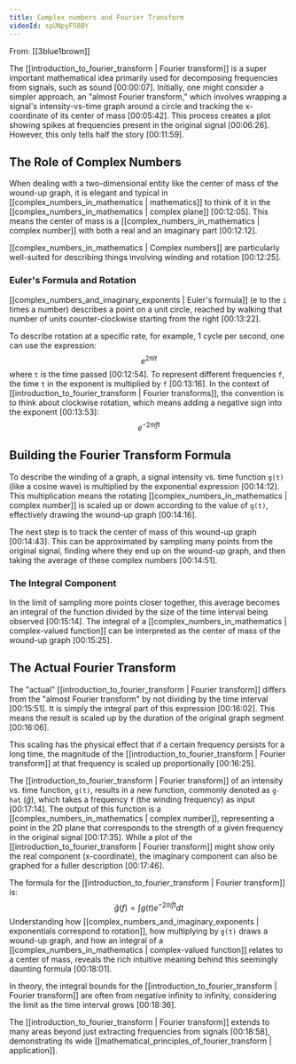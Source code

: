 ```yaml
---
title: Complex numbers and Fourier Transform
videoId: spUNpyF58BY
---
```


From: [[3blue1brown]] <br/> 

The [[introduction_to_fourier_transform | Fourier transform]] is a super important mathematical idea primarily used for decomposing frequencies from signals, such as sound <a class="yt-timestamp" data-t="00:00:07">[00:00:07]</a>. Initially, one might consider a simpler approach, an "almost Fourier transform," which involves wrapping a signal's intensity-vs-time graph around a circle and tracking the x-coordinate of its center of mass <a class="yt-timestamp" data-t="00:05:42">[00:05:42]</a>. This process creates a plot showing spikes at frequencies present in the original signal <a class="yt-timestamp" data-t="00:06:26">[00:06:26]</a>. However, this only tells half the story <a class="yt-timestamp" data-t="00:11:59">[00:11:59]</a>.

## The Role of Complex Numbers

When dealing with a two-dimensional entity like the center of mass of the wound-up graph, it is elegant and typical in [[complex_numbers_in_mathematics | mathematics]] to think of it in the [[complex_numbers_in_mathematics | complex plane]] <a class="yt-timestamp" data-t="00:12:05">[00:12:05]</a>. This means the center of mass is a [[complex_numbers_in_mathematics | complex number]] with both a real and an imaginary part <a class="yt-timestamp" data-t="00:12:12">[00:12:12]</a>.

[[complex_numbers_in_mathematics | Complex numbers]] are particularly well-suited for describing things involving winding and rotation <a class="yt-timestamp" data-t="00:12:25">[00:12:25]</a>.

### Euler's Formula and Rotation
[[complex_numbers_and_imaginary_exponents | Euler's formula]] (e to the `i` times a number) describes a point on a unit circle, reached by walking that number of units counter-clockwise starting from the right <a class="yt-timestamp" data-t="00:13:22">[00:13:22]</a>.

To describe rotation at a specific rate, for example, 1 cycle per second, one can use the expression:
$$ e^{2\pi i t} $$
where `t` is the time passed <a class="yt-timestamp" data-t="00:12:54">[00:12:54]</a>. To represent different frequencies `f`, the time `t` in the exponent is multiplied by `f` <a class="yt-timestamp" data-t="00:13:16">[00:13:16]</a>. In the context of [[introduction_to_fourier_transform | Fourier transforms]], the convention is to think about clockwise rotation, which means adding a negative sign into the exponent <a class="yt-timestamp" data-t="00:13:53">[00:13:53]</a>:
$$ e^{-2\pi i f t} $$

## Building the Fourier Transform Formula

To describe the winding of a graph, a signal intensity vs. time function `g(t)` (like a cosine wave) is multiplied by the exponential expression <a class="yt-timestamp" data-t="00:14:12">[00:14:12]</a>. This multiplication means the rotating [[complex_numbers_in_mathematics | complex number]] is scaled up or down according to the value of `g(t)`, effectively drawing the wound-up graph <a class="yt-timestamp" data-t="00:14:16">[00:14:16]</a>.

The next step is to track the center of mass of this wound-up graph <a class="yt-timestamp" data-t="00:14:43">[00:14:43]</a>. This can be approximated by sampling many points from the original signal, finding where they end up on the wound-up graph, and then taking the average of these complex numbers <a class="yt-timestamp" data-t="00:14:51">[00:14:51]</a>.

### The Integral Component
In the limit of sampling more points closer together, this average becomes an integral of the function divided by the size of the time interval being observed <a class="yt-timestamp" data-t="00:15:14">[00:15:14]</a>. The integral of a [[complex_numbers_in_mathematics | complex-valued function]] can be interpreted as the center of mass of the wound-up graph <a class="yt-timestamp" data-t="00:15:25">[00:15:25]</a>.

## The Actual Fourier Transform

The "actual" [[introduction_to_fourier_transform | Fourier transform]] differs from the "almost Fourier transform" by not dividing by the time interval <a class="yt-timestamp" data-t="00:15:51">[00:15:51]</a>. It is simply the integral part of this expression <a class="yt-timestamp" data-t="00:16:02">[00:16:02]</a>. This means the result is scaled up by the duration of the original graph segment <a class="yt-timestamp" data-t="00:16:06">[00:16:06]</a>.

This scaling has the physical effect that if a certain frequency persists for a long time, the magnitude of the [[introduction_to_fourier_transform | Fourier transform]] at that frequency is scaled up proportionally <a class="yt-timestamp" data-t="00:16:25">[00:16:25]</a>.

The [[introduction_to_fourier_transform | Fourier transform]] of an intensity vs. time function, `g(t)`, results in a new function, commonly denoted as `g-hat` ($\hat{g}$), which takes a frequency `f` (the winding frequency) as input <a class="yt-timestamp" data-t="00:17:14">[00:17:14]</a>. The output of this function is a [[complex_numbers_in_mathematics | complex number]], representing a point in the 2D plane that corresponds to the strength of a given frequency in the original signal <a class="yt-timestamp" data-t="00:17:35">[00:17:35]</a>. While a plot of the [[introduction_to_fourier_transform | Fourier transform]] might show only the real component (x-coordinate), the imaginary component can also be graphed for a fuller description <a class="yt-timestamp" data-t="00:17:46">[00:17:46]</a>.

The formula for the [[introduction_to_fourier_transform | Fourier transform]] is:
$$ \hat{g}(f) = \int g(t) e^{-2\pi i f t} dt $$
Understanding how [[complex_numbers_and_imaginary_exponents | exponentials correspond to rotation]], how multiplying by `g(t)` draws a wound-up graph, and how an integral of a [[complex_numbers_in_mathematics | complex-valued function]] relates to a center of mass, reveals the rich intuitive meaning behind this seemingly daunting formula <a class="yt-timestamp" data-t="00:18:01">[00:18:01]</a>.

In theory, the integral bounds for the [[introduction_to_fourier_transform | Fourier transform]] are often from negative infinity to infinity, considering the limit as the time interval grows <a class="yt-timestamp" data-t="00:18:36">[00:18:36]</a>.

The [[introduction_to_fourier_transform | Fourier transform]] extends to many areas beyond just extracting frequencies from signals <a class="yt-timestamp" data-t="00:18:58">[00:18:58]</a>, demonstrating its wide [[mathematical_principles_of_fourier_transform | application]].